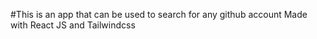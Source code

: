 #This is an app that can be used to search for any github account
Made with React JS and Tailwindcss
